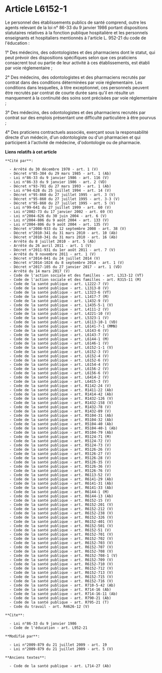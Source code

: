 # Article L6152-1

Le personnel des établissements publics de santé comprend, outre les agents relevant de la loi n° 86-33 du 9 janvier 1986
portant dispositions statutaires relatives à la fonction publique hospitalière et les personnels enseignants et hospitaliers
mentionnés à l'article L. 952-21 du code de l'éducation : 

1° Des médecins, des odontologistes et des pharmaciens dont le statut, qui peut prévoir des dispositions spécifiques selon
que ces praticiens consacrent tout ou partie de leur activité à ces établissements, est établi par voie réglementaire ; 

2° Des médecins, des odontologistes et des pharmaciens recrutés par contrat dans des conditions déterminées par voie
réglementaire. Les conditions dans lesquelles, à titre exceptionnel, ces personnels peuvent être recrutés par contrat de
courte durée sans qu'il en résulte un manquement à la continuité des soins sont précisées par voie réglementaire ;

3° Des médecins, des odontologistes et des pharmaciens recrutés par contrat sur des emplois présentant une difficulté
particulière à être pourvus ;  

4° Des praticiens contractuels associés, exerçant sous la responsabilité directe d'un médecin, d'un odontologiste ou d'un
pharmacien et qui participent à l'activité de médecine, d'odontologie ou de pharmacie.

**Liens relatifs à cet article**

	**Cité par**:

	  - Arrêté du 30 décembre 1970 - art. 1 (V)
	  - Décret n°85-384 du 29 mars 1985 - art. 1 (Ab)
	  - Loi n°86-33 du 9 janvier 1986 - art. 116 (V)
	  - Loi n°86-33 du 9 janvier 1986 - art. 2 (VD)
	  - Décret n°93-701 du 27 mars 1993 - art. 1 (Ab)
	  - Loi n°94-628 du 25 juillet 1994 - art. 14 (V)
	  - Décret n°95-860 du 27 juillet 1995 - art. 3 (V)
	  - Décret n°95-860 du 27 juillet 1995 - art. 3-3 (V)
	  - Décret n°95-860 du 27 juillet 1995 - art. 5 (V)
	  - Loi n°99-641 du 27 juillet 1999 - art. 60 (V)
	  - Loi n°2002-73 du 17 janvier 2002 - art. 69 (V)
	  - Loi n°2004-626 du 30 juin 2004 - art. 6 (V)
	  - Loi n°2004-806 du 9 août 2004 - art. 133 (V)
	  - Loi n°2004-806 du 9 août 2004 - art. 135 (V)
	  - Décret n°2008-933 du 12 septembre 2008 - art. 38 (V)
	  - Décret n°2010-341 du 31 mars 2010 - art. 10 (Ab)
	  - Décret n°2010-341 du 31 mars 2010 - art. 16 (Ab)
	  - Arrêté du 8 juillet 2010 - art. 5 (Ab)
	  - Arrêté du 26 avril 2011 - art. 1 (V)
	  - Décret n°2011-931 du 1er août 2011 - art. 7 (V)
	  - Arrêté du 9 novembre 2011 - art. 1 (V)
	  - Décret n°2014-841 du 24 juillet 2014 (V)
	  - Décret n°2014-1024 du 8 septembre 2014 - art. 1 (V)
	  - Décret n°2017-105 du 27 janvier 2017 - art. 1 (VD)
	  - Arrêté du 14 mars 2017 (V)
	  - Code de l'action sociale et des familles - art. L313-12 (VT)
	  - Code de l'action sociale et des familles - art. R315-11 (M)
	  - Code de la santé publique - art. L1222-7 (V)
	  - Code de la santé publique - art. L1313-8 (V)
	  - Code de la santé publique - art. L1323-6 (VT)
	  - Code de la santé publique - art. L1417-7 (M)
	  - Code de la santé publique - art. L1432-9 (V)
	  - Code de la santé publique - art. L1435-5-1 (V)
	  - Code de la santé publique - art. L4111-2 (V)
	  - Code de la santé publique - art. L4221-10 (V)
	  - Code de la santé publique - art. L5323-1 (V)
	  - Code de la santé publique - art. L6113-10-1 (VD)
	  - Code de la santé publique - art. L6141-7-1 (MMN)
	  - Code de la santé publique - art. L6143-6 (V)
	  - Code de la santé publique - art. L6143-7 (V)
	  - Code de la santé publique - art. L6144-1 (M)
	  - Code de la santé publique - art. L6146-1 (V)
	  - Code de la santé publique - art. L6152-1-1 (V)
	  - Code de la santé publique - art. L6152-3 (V)
	  - Code de la santé publique - art. L6152-4 (V)
	  - Code de la santé publique - art. L6152-6 (V)
	  - Code de la santé publique - art. L6154-4 (V)
	  - Code de la santé publique - art. L6156-2 (V)
	  - Code de la santé publique - art. L6156-6 (V)
	  - Code de la santé publique - art. L6414-2 (V)
	  - Code de la santé publique - art. L6415-3 (V)
	  - Code de la santé publique - art. R1142-24 (V)
	  - Code de la santé publique - art. R1411-22 (Ab)
	  - Code de la santé publique - art. R1414-42 (Ab)
	  - Code de la santé publique - art. R1432-126 (V)
	  - Code de la santé publique - art. R1432-158 (V)
	  - Code de la santé publique - art. R1432-78 (V)
	  - Code de la santé publique - art. R1432-89 (V)
	  - Code de la santé publique - art. R5104-31 (Ab)
	  - Code de la santé publique - art. R5104-32 (Ab)
	  - Code de la santé publique - art. R5104-40 (Ab)
	  - Code de la santé publique - art. R5104-40-1 (Ab)
	  - Code de la santé publique - art. R5104-79 (Ab)
	  - Code de la santé publique - art. R5124-71 (M)
	  - Code de la santé publique - art. R5124-72 (V)
	  - Code de la santé publique - art. R5124-73 (V)
	  - Code de la santé publique - art. R5126-26 (V)
	  - Code de la santé publique - art. R5126-27 (V)
	  - Code de la santé publique - art. R5126-28 (V)
	  - Code de la santé publique - art. R5126-35 (V)
	  - Code de la santé publique - art. R5126-36 (V)
	  - Code de la santé publique - art. R5126-76 (V)
	  - Code de la santé publique - art. R6113-52 (V)
	  - Code de la santé publique - art. R6141-29 (Ab)
	  - Code de la santé publique - art. R6141-31 (Ab)
	  - Code de la santé publique - art. R6141-33 (Ab)
	  - Code de la santé publique - art. R6144-1 (M)
	  - Code de la santé publique - art. R6144-13 (Ab)
	  - Code de la santé publique - art. R6152-15 (V)
	  - Code de la santé publique - art. R6152-201 (V)
	  - Code de la santé publique - art. R6152-212 (V)
	  - Code de la santé publique - art. R6152-238 (V)
	  - Code de la santé publique - art. R6152-326 (V)
	  - Code de la santé publique - art. R6152-401 (V)
	  - Code de la santé publique - art. R6152-501 (V)
	  - Code de la santé publique - art. R6152-51 (V)
	  - Code de la santé publique - art. R6152-701 (V)
	  - Code de la santé publique - art. R6152-702 (V)
	  - Code de la santé publique - art. R6152-703 (V)
	  - Code de la santé publique - art. R6152-707 (V)
	  - Code de la santé publique - art. R6152-708 (V)
	  - Code de la santé publique - art. R6152-708-1 (V)
	  - Code de la santé publique - art. R6152-709 (V)
	  - Code de la santé publique - art. R6152-710 (V)
	  - Code de la santé publique - art. R6152-712 (V)
	  - Code de la santé publique - art. R6152-713 (V)
	  - Code de la santé publique - art. R6152-715 (V)
	  - Code de la santé publique - art. R6152-716 (V)
	  - Code de la santé publique - art. R710-5-42 (Ab)
	  - Code de la santé publique - art. R714-16 (Ab)
	  - Code de la santé publique - art. R714-16-11 (Ab)
	  - Code de la santé publique - art. R790-21 (Ab)
	  - Code de la santé publique - art. R795-21 (T)
	  - Code du travail - art. R4626-12 (V)

	**Cite**:

	  - Loi n°86-33 du 9 janvier 1986
	  - Code de l'éducation - art. L952-21

	**Modifié par**:

	  - Loi n°2009-879 du 21 juillet 2009 - art. 19
	  - Loi n°2009-879 du 21 juillet 2009 - art. 5 (V)

	**Anciens textes**:

	  - Code de la santé publique - art. L714-27 (Ab)
